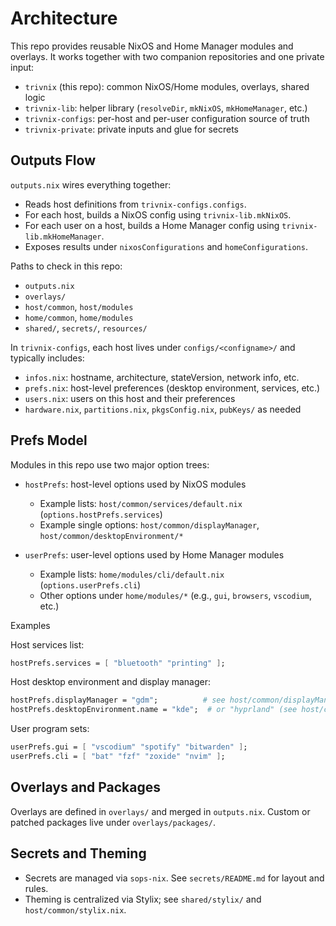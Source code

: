 # Architecture

This repo provides reusable NixOS and Home Manager modules and overlays. It works together with two companion repositories and one private input:

- `trivnix` (this repo): common NixOS/Home modules, overlays, shared logic
- `trivnix-lib`: helper library (`resolveDir`, `mkNixOS`, `mkHomeManager`, etc.)
- `trivnix-configs`: per-host and per-user configuration source of truth
- `trivnix-private`: private inputs and glue for secrets

## Outputs Flow

`outputs.nix` wires everything together:

- Reads host definitions from `trivnix-configs.configs`.
- For each host, builds a NixOS config using `trivnix-lib.mkNixOS`.
- For each user on a host, builds a Home Manager config using `trivnix-lib.mkHomeManager`.
- Exposes results under `nixosConfigurations` and `homeConfigurations`.

Paths to check in this repo:
- `outputs.nix`
- `overlays/`
- `host/common`, `host/modules`
- `home/common`, `home/modules`
- `shared/`, `secrets/`, `resources/`

In `trivnix-configs`, each host lives under `configs/<configname>/` and typically includes:
- `infos.nix`: hostname, architecture, stateVersion, network info, etc.
- `prefs.nix`: host-level preferences (desktop environment, services, etc.)
- `users.nix`: users on this host and their preferences
- `hardware.nix`, `partitions.nix`, `pkgsConfig.nix`, `pubKeys/` as needed

## Prefs Model

Modules in this repo use two major option trees:

- `hostPrefs`: host-level options used by NixOS modules
  - Example lists: `host/common/services/default.nix` (`options.hostPrefs.services`)
  - Example single options: `host/common/displayManager`, `host/common/desktopEnvironment/*`

- `userPrefs`: user-level options used by Home Manager modules
  - Example lists: `home/modules/cli/default.nix` (`options.userPrefs.cli`)
  - Other options under `home/modules/*` (e.g., `gui`, `browsers`, `vscodium`, etc.)

Examples

Host services list:

```nix
hostPrefs.services = [ "bluetooth" "printing" ];
```

Host desktop environment and display manager:

```nix
hostPrefs.displayManager = "gdm";          # see host/common/displayManager
hostPrefs.desktopEnvironment.name = "kde";  # or "hyprland" (see host/common/desktopEnvironment)
```

User program sets:

```nix
userPrefs.gui = [ "vscodium" "spotify" "bitwarden" ];
userPrefs.cli = [ "bat" "fzf" "zoxide" "nvim" ];
```

## Overlays and Packages

Overlays are defined in `overlays/` and merged in `outputs.nix`. Custom or patched packages live under `overlays/packages/`.

## Secrets and Theming

- Secrets are managed via `sops-nix`. See `secrets/README.md` for layout and rules.
- Theming is centralized via Stylix; see `shared/stylix/` and `host/common/stylix.nix`.

